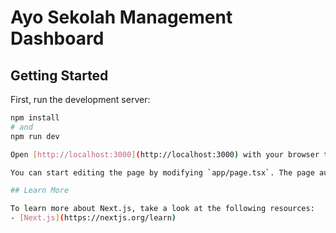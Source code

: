# Ayo Sekolah Management Dashboard

## Getting Started

First, run the development server:

```bash
npm install
# and
npm run dev

Open [http://localhost:3000](http://localhost:3000) with your browser to see the result.

You can start editing the page by modifying `app/page.tsx`. The page auto-updates as you edit the file.

## Learn More

To learn more about Next.js, take a look at the following resources:
- [Next.js](https://nextjs.org/learn)
